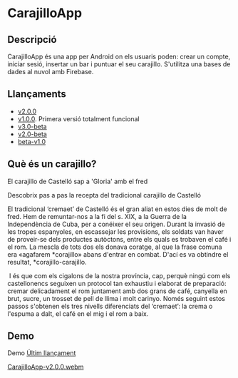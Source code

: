 # CarajilloApp

## Descripció

CarajilloApp és una app per Android on els usuaris poden: crear un compte, iniciar sesió, insertar un bar i puntuar el seu carajillo. S'utilitza una bases de dades al nuvol amb Firebase.

## Llançaments
- [v2.0.0](https://github.com/abeltran10/CarajilloApp/releases/tag/v2.0.0)
- [v1.0.0](https://github.com/abeltran10/CarajilloApp/releases/tag/v1.0.0). Primera versió totalment funcional
- [v3.0-beta](https://github.com/abeltran10/CarajilloApp/releases/tag/v3.0-beta)
- [v2.0-beta](https://github.com/abeltran10/CarajilloApp/releases/tag/v2.0-beta)
- [beta-v1.0](https://github.com/abeltran10/CarajilloApp/releases/tag/beta-v1.0)

## Què és un carajillo?

El carajillo de Castelló sap a 'Gloria' amb el fred

Descobrix pas a pas la recepta del tradicional carajillo de Castelló 

El tradicional ‘cremaet’ de Castelló és el gran aliat en estos dies de molt de fred. Hem de remuntar-nos a la fi del s. XIX, a la Guerra de la Independència de Cuba, per a conéixer el seu origen. Durant la invasió de les tropes espanyoles, en escassejar les provisions, els soldats van haver de proveir-se dels productes autòctons, entre els quals es trobaven el café i el rom. La mescla de tots dos els donava coratge, al que la frase comuna era «agafarem *corajillo» abans d'entrar en combat. D'ací es va obtindre el resultat, *corajillo-carajillo.

‪
I és que com els cigalons de la nostra província, cap, perquè ningú com els castellonencs seguixen un protocol tan exhaustiu i elaborat de preparació: cremar delicadament el rom juntament amb dos grans de café, canyella en brut, sucre, un trosset de pell de llima i molt carinyo. Només seguint estos passos s'obtenen els tres nivells diferenciats del ‘cremaet’: la crema o l'espuma a dalt, el café en el mig i el rom a baix.

## Demo

Demo [Últim llançament](https://github.com/abeltran10/CarajilloApp/releases/tag/v2.0.0)

[CarajilloApp-v2.0.0.webm](https://github.com/user-attachments/assets/c48fe842-89ea-4c05-aa58-c6bb269fe77c)

